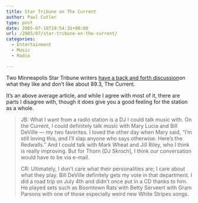 ```yaml
---
title: Star Tribune on The Current
author: Paul Cutler
type: post
date: 2005-07-18T19:54:31+00:00
url: /2005/07/star-tribune-on-the-current/
categories:
  - Entertainment
  - Music
  - Radio

---
```

Two Minneapolis Star Tribune writers [have a back and forth discussion][1]on what they like and don&#8217;t like about 89.3, The Current.

It&#8217;s an above average article, and while I agree with most of it, there are parts I disagree with, though it does give you a good feeling for the station as a whole.

> JB: What I want from a radio station is a DJ I could talk music with. On the Current, I could definitely talk music with Mary Lucia and Bill DeVille &#8212; my two favorites. I loved the other day when Mary said, &#8220;I&#8217;m still loving this, and I&#8217;ll slap anyone who says otherwise. Here&#8217;s the Redwalls.&#8221; And I could talk with Mark Wheat and Jill Riley, who I think is really improving. But for Thorn [DJ Skroch], I think our conversation would have to be via e-mail.
> 
> CR: Ultimately, I don&#8217;t care what their personalities are; I care about what they play. Bill DeVille definitely gets my vote in that department. I did a road trip on July 4th and didn&#8217;t once put in a CD thanks to him. He played sets such as Boomtown Rats with Betty Serveert with Gram Parsons with one of those especially weird new White Stripes songs.

 [1]: http://www.startribune.com/stories/389/5503112.html
